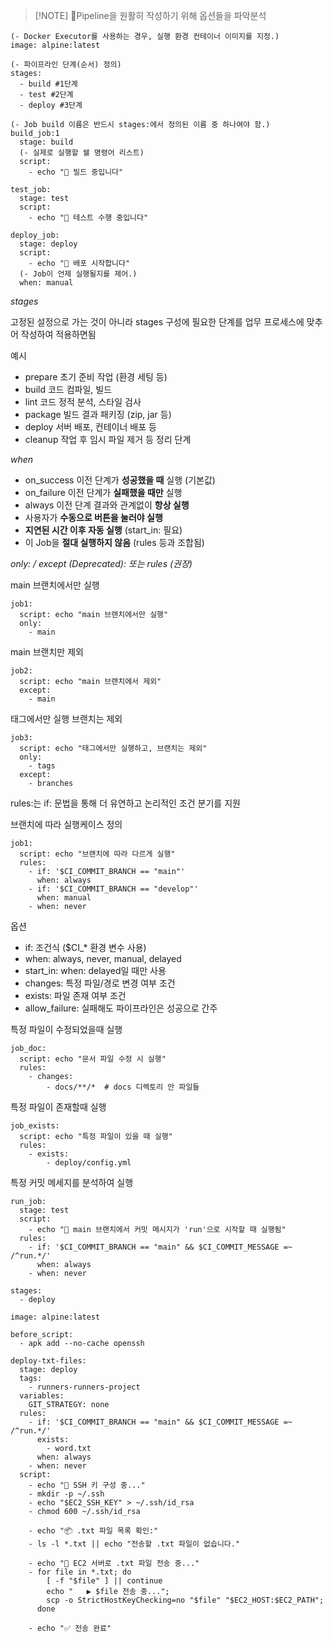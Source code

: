 > [!NOTE] Pipeline을 원활히 작성하기 위해 옵션들을 파악분석

```
(- Docker Executor를 사용하는 경우, 실행 환경 컨테이너 이미지를 지정.)
image: alpine:latest

(- 파이프라인 단계(순서) 정의)
stages:
  - build #1단계
  - test #2단계
  - deploy #3단계

(- Job build 이름은 반드시 stages:에서 정의된 이름 중 하나여야 함.)
build_job:1
  stage: build
  (- 실제로 실행할 쉘 명령어 리스트)
  script:
    - echo "🔨 빌드 중입니다"

test_job:
  stage: test
  script:
    - echo "🧪 테스트 수행 중입니다"

deploy_job:
  stage: deploy
  script:
    - echo "🚀 배포 시작합니다"
  (- Job이 언제 실행될지를 제어.)
  when: manual
```

*stages*

고정된 설정으로 가는 것이 아니라 stages 구성에 필요한 단계를 업무 프로세스에 맞추어
작성하여 적용하면됨

예시
- prepare 초기 준비 작업 (환경 세팅 등)
- build 코드 컴파일, 빌드
- lint 코드 정적 분석, 스타일 검사
- package 빌드 결과 패키징 (zip, jar 등)
- deploy 서버 배포, 컨테이너 배포 등
- cleanup 작업 후 임시 파일 제거 등 정리 단계

*when*

- on_success 이전 단계가 **성공했을 때** 실행 (기본값)
- on_failure 이전 단계가 **실패했을 때만** 실행
- always 이전 단계 결과와 관계없이 **항상 실행**
- 사용자가 **수동으로 버튼을 눌러야 실행**
- **지연된 시간 이후 자동 실행** (start_in: 필요)
- 이 Job을 **절대 실행하지 않음** (rules 등과 조합됨)


*only: / except (Deprecated): 또는 rules (권장)*

main 브랜치에서만 실행

```
job1:
  script: echo "main 브랜치에서만 실행"
  only:
    - main
```

main 브랜치만 제외

```
job2:
  script: echo "main 브랜치에서 제외"
  except:
    - main
```

태그에서만 실행 브랜치는 제외

```
job3:
  script: echo "태그에서만 실행하고, 브랜치는 제외"
  only:
    - tags
  except:
    - branches
```

rules:는 if: 문법을 통해 더 유연하고 논리적인 조건 분기를 지원

브랜치에 따라 실행케이스 정의

```
job1:
  script: echo "브랜치에 따라 다르게 실행"
  rules:
    - if: '$CI_COMMIT_BRANCH == "main"'
      when: always
    - if: '$CI_COMMIT_BRANCH == "develop"'
      when: manual
    - when: never
```

옵션
- if: 조건식 ($CI_* 환경 변수 사용)
- when: always, never, manual, delayed
- start_in: when: delayed일 때만 사용
- changes: 특정 파일/경로 변경 여부 조건
- exists: 파일 존재 여부 조건
- allow_failure: 실패해도 파이프라인은 성공으로 간주

특정 파일이 수정되었을때 실행

```
job_doc:
  script: echo "문서 파일 수정 시 실행"
  rules:
    - changes:
        - docs/**/*  # docs 디렉토리 안 파일들
```

특정 파일이 존재할때 실행

```
job_exists:
  script: echo "특정 파일이 있을 때 실행"
  rules:
    - exists:
        - deploy/config.yml
```

특정 커밋 메세지를 분석하여 실행

```
run_job:
  stage: test
  script:
    - echo "🚀 main 브랜치에서 커밋 메시지가 'run'으로 시작할 때 실행됨"
  rules:
    - if: '$CI_COMMIT_BRANCH == "main" && $CI_COMMIT_MESSAGE =~ /^run.*/'
      when: always
    - when: never
```

```
stages:
  - deploy

image: alpine:latest

before_script:
  - apk add --no-cache openssh

deploy-txt-files:
  stage: deploy
  tags:
    - runners-runners-project
  variables:
    GIT_STRATEGY: none
  rules:
    - if: '$CI_COMMIT_BRANCH == "main" && $CI_COMMIT_MESSAGE =~ /^run.*/'
      exists:
        - word.txt
      when: always
    - when: never
  script:
    - echo "🔐 SSH 키 구성 중..."
    - mkdir -p ~/.ssh
    - echo "$EC2_SSH_KEY" > ~/.ssh/id_rsa
    - chmod 600 ~/.ssh/id_rsa

    - echo "📦 .txt 파일 목록 확인:"
    - ls -l *.txt || echo "전송할 .txt 파일이 없습니다."

    - echo "🚀 EC2 서버로 .txt 파일 전송 중..."
    - for file in *.txt; do
        [ -f "$file" ] || continue
        echo "   ▶ $file 전송 중...";
        scp -o StrictHostKeyChecking=no "$file" "$EC2_HOST:$EC2_PATH";
      done

    - echo "✅ 전송 완료"
```